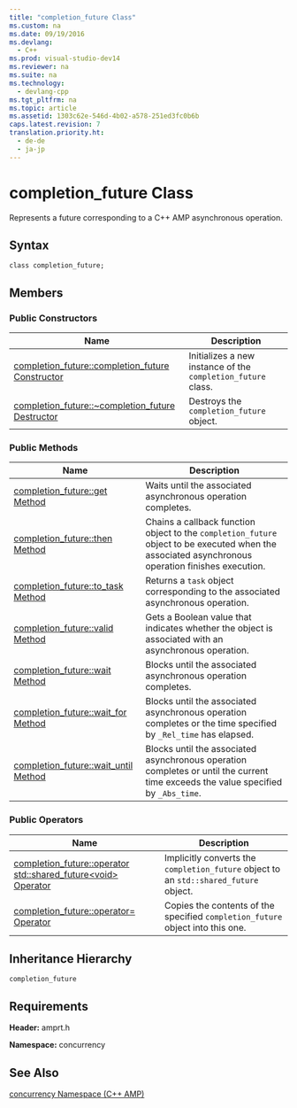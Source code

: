 ```yaml
---
title: "completion_future Class"
ms.custom: na
ms.date: 09/19/2016
ms.devlang: 
  - C++
ms.prod: visual-studio-dev14
ms.reviewer: na
ms.suite: na
ms.technology: 
  - devlang-cpp
ms.tgt_pltfrm: na
ms.topic: article
ms.assetid: 1303c62e-546d-4b02-a578-251ed3fc0b6b
caps.latest.revision: 7
translation.priority.ht: 
  - de-de
  - ja-jp
---
```

# completion_future Class
Represents a future corresponding to a C++ AMP asynchronous operation.  
  
## Syntax  
  
```  
class completion_future;  
```  
  
## Members  
  
### Public Constructors  
  
|Name|Description|  
|----------|-----------------|  
|[completion_future::completion_future Constructor](../vs140/completion_future--completion_future-Constructor.md)|Initializes a new instance of the `completion_future` class.|  
|[completion_future::~completion_future Destructor](../vs140/completion_future--~completion_future-Destructor.md)|Destroys the `completion_future` object.|  
  
### Public Methods  
  
|Name|Description|  
|----------|-----------------|  
|[completion_future::get Method](../vs140/completion_future--get-Method.md)|Waits until the associated asynchronous operation completes.|  
|[completion_future::then Method](../vs140/completion_future--then-Method.md)|Chains a callback function object to the `completion_future` object to be executed when the associated asynchronous operation finishes execution.|  
|[completion_future::to_task Method](../vs140/completion_future--to_task-Method.md)|Returns a `task` object corresponding to the associated asynchronous operation.|  
|[completion_future::valid Method](../vs140/completion_future--valid-Method.md)|Gets a Boolean value that indicates whether the object is associated with an asynchronous operation.|  
|[completion_future::wait Method](../vs140/completion_future--wait-Method.md)|Blocks until the associated asynchronous operation completes.|  
|[completion_future::wait_for Method](../vs140/completion_future--wait_for-Method.md)|Blocks until the associated asynchronous operation completes or the time specified by `_Rel_time` has elapsed.|  
|[completion_future::wait_until Method](../vs140/completion_future--wait_until-Method.md)|Blocks until the associated asynchronous operation completes or until the current time exceeds the value specified by `_Abs_time`.|  
  
### Public Operators  
  
|Name|Description|  
|----------|-----------------|  
|[completion_future::operator std::shared_future<void\> Operator](../vs140/completion_future--operator-std--shared_future-void--Operator.md)|Implicitly converts the `completion_future` object to an `std::shared_future` object.|  
|[completion_future::operator= Operator](../vs140/completion_future--operator=-Operator.md)|Copies the contents of the specified `completion_future` object into this one.|  
  
## Inheritance Hierarchy  
 `completion_future`  
  
## Requirements  
 **Header:** amprt.h  
  
 **Namespace:** concurrency  
  
## See Also  
 [concurrency Namespace (C++ AMP)](../vs140/Concurrency-Namespace--C---AMP-.md)